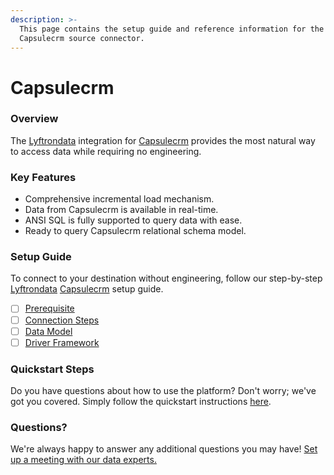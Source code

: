 ```yaml
---
description: >-
  This page contains the setup guide and reference information for the
  Capsulecrm source connector.
---
```


# Capsulecrm

### Overview

The [Lyftrondata](https://www.lyftrondata.com/) integration for [Capsulecrm](https://www.lyftrondata.com/integration/sales-analytics/capsule/) provides the most natural way to access data while requiring no engineering.

### Key Features

* Comprehensive incremental load mechanism.
* Data from Capsulecrm is available in real-time.
* ANSI SQL is fully supported to query data with ease.
* Ready to query Capsulecrm relational schema model.

### Setup Guide

To connect to your destination without engineering, follow our step-by-step [Lyftrondata](https://www.lyftrondata.com/) [Capsulecrm](https://www.lyftrondata.com/integration/sales-analytics/capsule/) setup guide.

* [ ] [Prerequisite](prerequisite.md)
* [ ] [Connection Steps](connection-steps.md)
* [ ] [Data Model](data-model/erd.md)
* [ ] [Driver Framework](driver-framework/)

### Quickstart Steps

Do you have questions about how to use the platform? Don't worry; we've got you covered. Simply follow the quickstart instructions [here](../../).

### Questions? <a href="#questions" id="questions"></a>

We're always happy to answer any additional questions you may have! [Set up a meeting with our data experts.](https://www.lyftrondata.com/book-a-meeting/)
